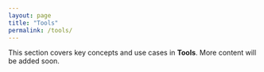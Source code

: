```yaml
---
layout: page
title: "Tools"
permalink: /tools/
---
```


This section covers key concepts and use cases in **Tools**.
More content will be added soon.
